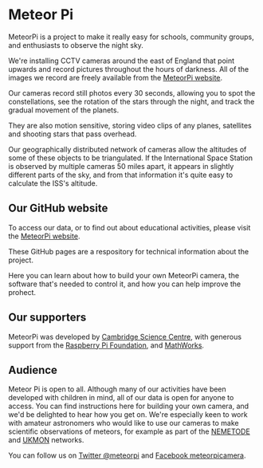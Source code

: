 # Meteor Pi

MeteorPi is a project to make it really easy for schools, community groups, and enthusiasts to observe the night sky.

We're installing CCTV cameras around the east of England that point upwards and record pictures throughout the hours of darkness. All of the images we record are freely available from the [MeteorPi website](http://meteorpi.cambridgesciencecentre.org/).

Our cameras record still photos every 30 seconds, allowing you to spot the constellations, see the rotation of the stars through the night, and track the gradual movement of the planets.

They are also motion sensitive, storing video clips of any planes, satellites and shooting stars that pass overhead.

Our geographically distributed network of cameras allow the altitudes of some of these objects to be triangulated. If the International Space Station is observed by multiple cameras 50 miles apart, it appears in slightly different parts of the sky, and from that information it's quite easy to calculate the ISS's altitude.

## Our GitHub website

To access our data, or to find out about educational activities, please visit the [MeteorPi website](http://meteorpi.cambridgesciencecentre.org/).

These GitHub pages are a respository for technical information about the project.

Here you can learn about how to build your own MeteorPi camera, the software that's needed to control it, and how you can help improve the prohect.

## Our supporters

MeteorPi was developed by [Cambridge Science Centre](http://www.cambridgesciencecentre.org/), with generous support from the [Raspberry Pi Foundation](https://www.raspberrypi.org/), and [MathWorks](http://uk.mathworks.com).

## Audience

Meteor Pi is open to all. Although many of our activities have been developed with children in mind, all of our data is open for anyone to access. You can find instructions here for building your own camera, and we'd be delighted to hear how you get on. We're especially keen to work with amateur astronomers who would like to use our cameras to make scientific observations of meteors, for example as part of the [NEMETODE](http://www.nemetode.org) and [UKMON](http://www.ukmeteornetwork.co.uk) networks.

You can follow us on [Twitter @meteorpi](https://twitter.com/meteorpi) and [Facebook meteorpicamera](https://www.facebook.com/meteorpicamera).

